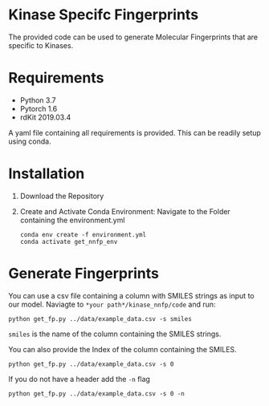 # Kinase Specifc Fingerprints


The provided code can be used to generate Molecular Fingerprints that are specific to Kinases. 



# Requirements

* Python 3.7
* Pytorch 1.6
* rdKit 2019.03.4

A yaml file containing all requirements is provided. This can be readily setup using conda.


# Installation 

1. Download the Repository

2. Create and Activate Conda Environment:
    Navigate to the Folder containing the environment.yml
    ```
    conda env create -f environment.yml
    conda activate get_nnfp_env
    ```
# Generate Fingerprints
You can use a csv file containing a column with SMILES strings as input to our model.
Naviagte to `*your path*/kinase_nnfp/code` and run:

```
python get_fp.py ../data/example_data.csv -s smiles
```
`smiles` is the name of the column containing the SMILES strings.

You can also provide the Index of the column containing the SMILES. 
```
python get_fp.py ../data/example_data.csv -s 0
```
If you do not have a header add the `-n` flag

```
python get_fp.py ../data/example_data.csv -s 0 -n
```


